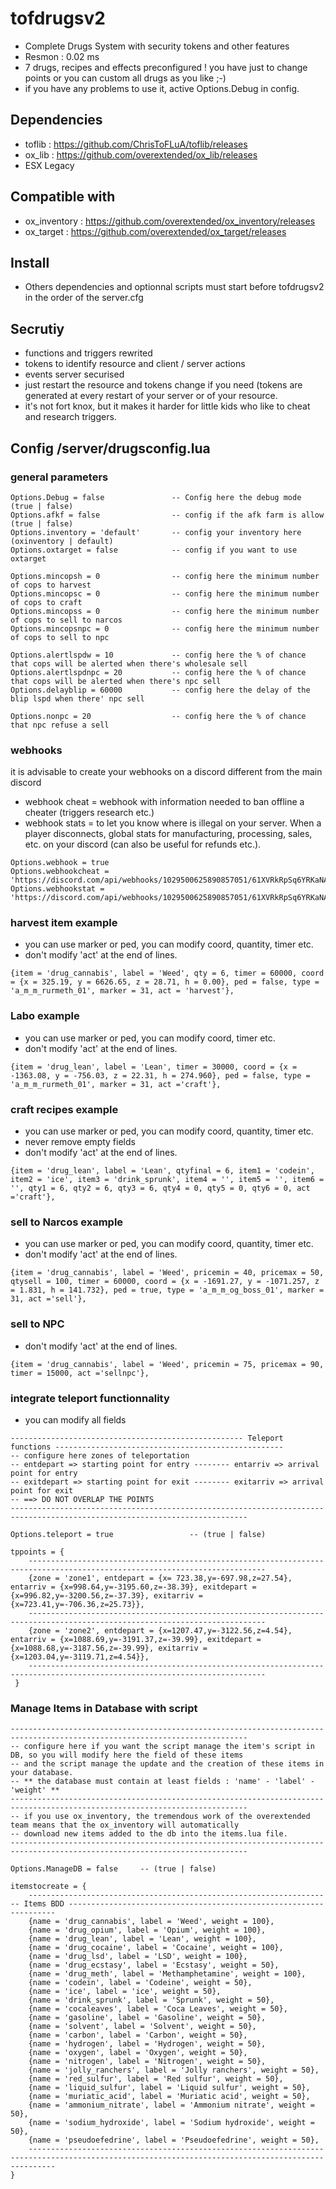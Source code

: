 # tofdrugsv2
* Complete Drugs System with security tokens and other features
* Resmon : 0.02 ms
* 7 drugs, recipes and effects preconfigured ! you have just to change points or you can custom all drugs as you like ;-)
* if you have any problems to use it, active Options.Debug in config.

## Dependencies
* toflib : https://github.com/ChrisToFLuA/toflib/releases
* ox_lib : https://github.com/overextended/ox_lib/releases
* ESX Legacy

## Compatible with
* ox_inventory : https://github.com/overextended/ox_inventory/releases
* ox_target : https://github.com/overextended/ox_target/releases

## Install
* Others dependencies and optionnal scripts must start before tofdrugsv2 in the order of the server.cfg
## Secrutiy
* functions and triggers rewrited
* tokens to identify resource and client / server actions
* events server securised
* just restart the resource and tokens change if you need (tokens are generated at every restart of your server or of your resource.
* it's not fort knox, but it makes it harder for little kids who like to cheat and research triggers.

## Config /server/drugsconfig.lua
### general parameters
```
Options.Debug = false               -- Config here the debug mode (true | false)
Options.afkf = false                -- config if the afk farm is allow (true | false)
Options.inventory = 'default'       -- config your inventory here (oxinventory | default)
Options.oxtarget = false            -- config if you want to use oxtarget

Options.mincopsh = 0                -- config here the minimum number of cops to harvest
Options.mincopsc = 0                -- config here the minimum number of cops to craft
Options.mincopss = 0                -- config here the minimum number of cops to sell to narcos
Options.mincopsnpc = 0              -- config here the minimum number of cops to sell to npc

Options.alertlspdw = 10             -- config here the % of chance that cops will be alerted when there's wholesale sell
Options.alertlspdnpc = 20           -- config here the % of chance that cops will be alerted when there's npc sell
Options.delayblip = 60000           -- config here the delay of the blip lspd when there' npc sell

Options.nonpc = 20                  -- config here the % of chance that npc refuse a sell
```
### webhooks
it is advisable to create your webhooks on a discord different from the main discord 
* webhook cheat = webhook with information needed to ban offline a cheater (triggers research etc.)
* webhook stats = to let you know where is illegal on your server. When a player disconnects, global stats for manufacturing, processing, sales, etc. on your discord (can also be useful for refunds etc.).
```
Options.webhook = true
Options.webhookcheat = 'https://discord.com/api/webhooks/1029500625890857051/61XVRkRpSq6YRKaNAxMB3vuOjH1ShzbHDhKzSmaeL8RRhb79hgrP0H54KkkFhHxYMRxl'
Options.webhookstat = 'https://discord.com/api/webhooks/1029500625890857051/61XVRkRpSq6YRKaNAxMB3vuOjH1ShzbHDhKzSmaeL8RRhb79hgrP0H54KkkFhHxYMRxl'
```
### harvest item example
* you can use marker or ped, you can modify coord, quantity, timer etc.
* don't modify 'act' at the end of lines.
```
{item = 'drug_cannabis', label = 'Weed', qty = 6, timer = 60000, coord = {x = 325.19, y = 6626.65, z = 28.71, h = 0.00}, ped = false, type = 'a_m_m_rurmeth_01', marker = 31, act = 'harvest'},
```
### Labo example
* you can use marker or ped, you can modify coord, timer etc.
* don't modify 'act' at the end of lines.
```
{item = 'drug_lean', label = 'Lean', timer = 30000, coord = {x = -1363.08, y = -756.03, z = 22.31, h = 274.960}, ped = false, type = 'a_m_m_rurmeth_01', marker = 31, act ='craft'},
```
### craft recipes example
* you can use marker or ped, you can modify coord, quantity, timer etc.
* never remove empty fields
* don't modify 'act' at the end of lines.
```
{item = 'drug_lean', label = 'Lean', qtyfinal = 6, item1 = 'codein', item2 = 'ice', item3 = 'drink_sprunk', item4 = '', item5 = '', item6 = '', qty1 = 6, qty2 = 6, qty3 = 6, qty4 = 0, qty5 = 0, qty6 = 0, act ='craft'},
```
### sell to Narcos example
* you can use marker or ped, you can modify coord, quantity, timer etc.
* don't modify 'act' at the end of lines.
```
{item = 'drug_cannabis', label = 'Weed', pricemin = 40, pricemax = 50, qtysell = 100, timer = 60000, coord = {x = -1691.27, y = -1071.257, z = 1.831, h = 141.732}, ped = true, type = 'a_m_m_og_boss_01', marker = 31, act ='sell'},
```
### sell to NPC
* don't modify 'act' at the end of lines.
```
{item = 'drug_cannabis', label = 'Weed', pricemin = 75, pricemax = 90, timer = 15000, act ='sellnpc'},
```
### integrate teleport functionnality
* you can modify all fields
```
---------------------------------------------------- Teleport functions ---------------------------------------------------
-- configure here zones of teleportation
-- entdepart => starting point for entry -------- entarriv => arrival point for entry
-- exitdepart => starting point for exit -------- exitarriv => arrival point for exit
-- ==> DO NOT OVERLAP THE POINTS
---------------------------------------------------------------------------------------------------------------------------

Options.teleport = true                 -- (true | false)

tppoints = {
    ---------------------------------------------------------------------------------------------------------------------------
    {zone = 'zone1', entdepart = {x= 723.38,y=-697.98,z=27.54}, entarriv = {x=998.64,y=-3195.60,z=-38.39}, exitdepart = {x=996.82,y=-3200.56,z=-37.39}, exitarriv = {x=723.41,y=-706.36,z=25.73}},
    ---------------------------------------------------------------------------------------------------------------------------
    {zone = 'zone2', entdepart = {x=1207.47,y=-3122.56,z=4.54}, entarriv = {x=1088.69,y=-3191.37,z=-39.99}, exitdepart = {x=1088.68,y=-3187.56,z=-39.99}, exitarriv = {x=1203.04,y=-3119.71,z=4.54}},
    ---------------------------------------------------------------------------------------------------------------------------
 }
```
### Manage Items in Database with script
```
---------------------------------------------------------------------------------------------------------------------------
-- configure here if you want the script manage the item's script in DB, so you will modify here the field of these items
-- and the script manage the update and the creation of these items in your database.
-- ** the database must contain at least fields : 'name' - 'label' - 'weight' **
---------------------------------------------------------------------------------------------------------------------------
-- if you use ox_inventory, the tremendous work of the overextended team means that the ox_inventory will automatically
-- download new items added to the db into the items.lua file.
---------------------------------------------------------------------------------------------------------------------------

Options.ManageDB = false     -- (true | false)

itemstocreate = {
    -------------------------------------------------------------------- Items BDD -------------------------------------------------------------------
    {name = 'drug_cannabis', label = 'Weed', weight = 100},
    {name = 'drug_opium', label = 'Opium', weight = 100},
    {name = 'drug_lean', label = 'Lean', weight = 100},
    {name = 'drug_cocaine', label = 'Cocaine', weight = 100},
    {name = 'drug_lsd', label = 'LSD', weight = 100},
    {name = 'drug_ecstasy', label = 'Ecstasy', weight = 50},
    {name = 'drug_meth', label = 'Methamphetamine', weight = 100},
    {name = 'codein', label = 'Codeine', weight = 50},
    {name = 'ice', label = 'ice', weight = 50},
    {name = 'drink_sprunk', label = 'Sprunk', weight = 50},
    {name = 'cocaleaves', label = 'Coca Leaves', weight = 50},
    {name = 'gasoline', label = 'Gasoline', weight = 50},
    {name = 'solvent', label = 'Solvent', weight = 50},
    {name = 'carbon', label = 'Carbon', weight = 50},
    {name = 'hydrogen', label = 'Hydrogen', weight = 50},
    {name = 'oxygen', label = 'Oxygen', weight = 50},
    {name = 'nitrogen', label = 'Nitrogen', weight = 50},
    {name = 'jolly_ranchers', label = 'Jolly ranchers', weight = 50},
    {name = 'red_sulfur', label = 'Red sulfur', weight = 50},
    {name = 'liquid_sulfur', label = 'Liquid sulfur', weight = 50},
    {name = 'muriatic_acid', label = 'Muriatic acid', weight = 50},
    {name = 'ammonium_nitrate', label = 'Ammonium nitrate', weight = 50},
    {name = 'sodium_hydroxide', label = 'Sodium hydroxide', weight = 50},
    {name = 'pseudoefedrine', label = 'Pseudoefedrine', weight = 50},
    --------------------------------------------------------------------------------------------------------------------------------------------------
}
```
